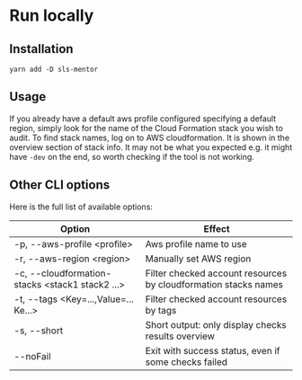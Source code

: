 # Run locally

## Installation

```[sh]
yarn add -D sls-mentor
```

## Usage

If you already have a default aws profile configured specifying a default region, simply look for the name of the Cloud Formation stack you wish to audit. To find stack names, log on to AWS cloudformation. It is shown in the overview section of stack info. It may not be what you expected e.g. it might have `-dev` on the end, so worth checking if the tool is not working.

## Other CLI options

Here is the full list of available options:

| Option                                            | Effect                                                          |
| ------------------------------------------------- | --------------------------------------------------------------- |
| -p, --aws-profile \<profile\>                     | Aws profile name to use                                         |
| -r, --aws-region \<region\>                       | Manually set AWS region                                         |
| -c, --cloudformation-stacks \<stack1 stack2 ...\> | Filter checked account resources by cloudformation stacks names |
| -t, --tags \<Key=...,Value=... Ke...\>            | Filter checked account resources by tags                        |
| -s, --short                                       | Short output: only display checks results overview              |
| --noFail                                          | Exit with success status, even if some checks failed            |
